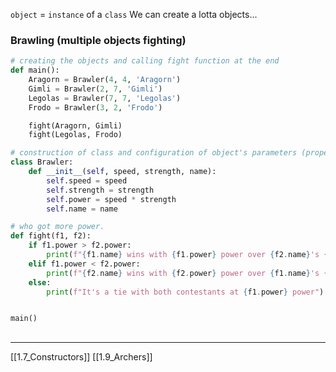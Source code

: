 `object` = `instance` of a `class`
We can create a lotta objects...

### Brawling (multiple objects fighting)

``` python
# creating the objects and calling fight function at the end
def main():
    Aragorn = Brawler(4, 4, 'Aragorn')
    Gimli = Brawler(2, 7, 'Gimli')
    Legolas = Brawler(7, 7, 'Legolas')
    Frodo = Brawler(3, 2, 'Frodo')

    fight(Aragorn, Gimli)
    fight(Legolas, Frodo)

# construction of class and configuration of object's parameters (properties).
class Brawler:
    def __init__(self, speed, strength, name):
        self.speed = speed
        self.strength = strength
        self.power = speed * strength
        self.name = name

# who got more power.
def fight(f1, f2):
    if f1.power > f2.power:
        print(f"{f1.name} wins with {f1.power} power over {f2.name}'s {f2.power}")
    elif f1.power < f2.power:
        print(f"{f2.name} wins with {f2.power} power over {f1.name}'s {f1.power}")
    else:
        print(f"It's a tie with both contestants at {f1.power} power")


main()
```

##
---
[[1.7_Constructors]]
[[1.9_Archers]]